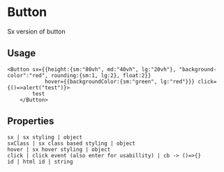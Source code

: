 # Button

Sx version of button

## Usage
```markup
<Button sx={{height:{sm:"80vh", md:"40vh", lg:"20vh"}, "background-color":"red", rounding:{sm:1, lg:2}, float:2}}
            hover={{backgroundColor:{sm:"green", lg:"red"}}} click={()=>alert("test")}>
        test
    </Button>
```

## Properties
```properties
sx | sx styling | object
sxClass | sx class based styling | object
hover | sx hover styling | object
click | click event (also enter for usabillity) | cb -> ()=>{}
id | html id | string
```
